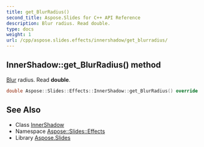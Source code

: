 ```yaml
---
title: get_BlurRadius()
second_title: Aspose.Slides for C++ API Reference
description: Blur radius. Read double.
type: docs
weight: 1
url: /cpp/aspose.slides.effects/innershadow/get_blurradius/
---
```

## InnerShadow::get_BlurRadius() method


[Blur](../../blur/) radius. Read **double**.

```cpp
double Aspose::Slides::Effects::InnerShadow::get_BlurRadius() override
```

## See Also

* Class [InnerShadow](./)
* Namespace [Aspose::Slides::Effects](../)
* Library [Aspose.Slides](../../)